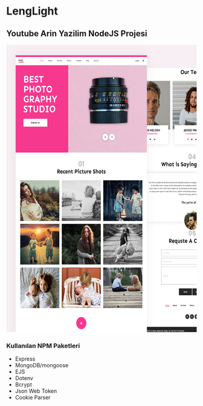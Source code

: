 # LengLight
## Youtube Arin Yazilim NodeJS Projesi 

<img src="./screenshots/lens_light.png" width="1280" height="760">

### Kullanılan NPM Paketleri
<ul>
<li>Express</li>
<li>MongoDB/mongoose</li>
<li>EJS</li>
<li>Dotenv</li>
<li>Bcrypt</li>
<li>Json Web Token</li>
<li>Cookie Parser</li>
</ul>


